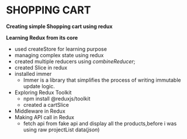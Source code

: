 # SHOPPING CART
**Creating simple Shopping cart using redux**
 
 **Learning Redux from its core**
  - used createStore for learning purpose
  - managing complex state using redux
  - created  multiple reducers using _combineReducer_;
  - created Slice in redux
  - installed immer 
      - Immer is a library that simplifies the process of writing immutable update logic.
  - Exploring Redux Toolkit
      - npm install @reduxjs/toolkit
      - created a cartSlice 
  - Middleware in Redux
  - Making API call in Redux 
    - fetch api from fake api and display all the products,before i was using raw projectList data(_json_)
     